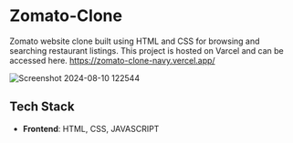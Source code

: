 # Zomato-Clone
Zomato website clone built using HTML and CSS for browsing and searching restaurant listings. This project is hosted on Varcel and can be accessed here. https://zomato-clone-navy.vercel.app/

![Screenshot 2024-08-10 122544](https://github.com/user-attachments/assets/69294408-e817-4db3-a0b0-828e85593cfb)


## Tech Stack

- **Frontend**: HTML, CSS, JAVASCRIPT 

